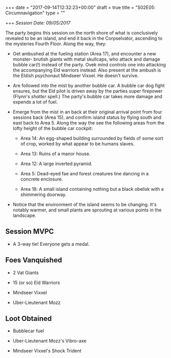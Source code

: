 +++
date = "2017-09-14T12:32:23+00:00"
draft = true
title = "S02E05: Circumnavigation"
type = ""

+++
*Session Date: 09/05/2017*

The party begins this session on the north shore of what is conclusively revealed to be an island, and end it back in the Corpselvator, ascending to the mysteries Fourth Floor. Along the way, they:

* Get ambushed at the fueling station (Area 17), and encounter a new monster- brutish giants with metal skullcaps, who attack and damage bubble car(!) instead of the party. Ovek mind controls one into attacking the accompanying Eld warriors instead. Also present at the ambush is the Eldish psychonaut Mindseer Vixxel. He doesn't survive.

* Are followed into the mist by another bubble car. A bubble car dog fight ensures, but the Eld pilot is driven away by the parties super firepower (Flynn's *shatter* spell.) The party's bubble car takes more damage and expends a lot of fuel.

* Emerge from the mist in an back at their original arrival point from four sessions back (Area 15), and confirm island status by flying south and east back to Area 5. Along the way the see the following areas from the lofty height of the bubble car cockpit:

    * Area 14: An egg-shaped building surrounded by fields of some sort of crop, worked by what appear to be humans slaves.

    * Area 13: Ruins of a manor house.

    * Area 12: A large inverted pyramid.

    * Area 5: Dead-eyed fae and forest creatures line dancing in a concrete enclosure.

    * Area 18: A small island containing nothing but a black obelisk with a shimmering doorway.
    
* Notice that the environment of the island seems to be changing. It's notably warmer, and small plants are sprouting at various points in the landscape.



## Session MVPC

* A 3-way tie! Everyone gets a medal.

## Foes Vanquished

* 2 Vat Giants

* 15 (or so) Eld Warriors

* Mindseer Vixxel

* Uber-Lieutenant Mozz

## Loot Obtained

* Bubblecar fuel

* Uber-Lieutenant Mozz's Vibro-axe

* Mindseer Vixxel's Shock Trident